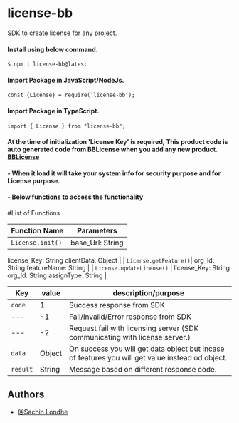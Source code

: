 # license-bb
 SDK to create license for any project.

#### Install using below command.
```
$ npm i license-bb@latest

```

#### Import Package in JavaScript/NodeJs.
```
const {License} = require('license-bb');

```

#### Import Package in TypeScript.
```
import { License } from "license-bb";

```

#### At the time of initialization 'License Key' is required, This product code is auto generated code from BBLicense when you add any new product. [BBLicense](https://licensing.crib4u.com/sign-in)

#### - When it load it will take your system info for security purpose and for License purpose.

#### - Below functions to access the functionality


#List of Functions

| Function Name             | Parameters                            | 
| -------------------       |--------------------                    |
| `License.init()`       | base_Url: String
license_Key: String
clientData: Object                | 
| `License.getFeature()`| org_Id: String
featureName: String     | 
| `License.updateLicense()`  | license_Key: String
org_Id: String
assignType: String     | 

| Key | value | description/purpose | 
|----- |------ |------ |
| `code` | 1 | Success response from SDK |
| ---  | -1 | Fail/Invalid/Error response from SDK |
| ---  | -2 | Request fail with licensing server (SDK communicating with license server.) |
| `data` | Object | On success you will get data object but incase of features you will get value instead od object. |
| `result` | String | Message based on different response code. |

## Authors

- [@Sachin Londhe](https://github.com/sachin-8055)